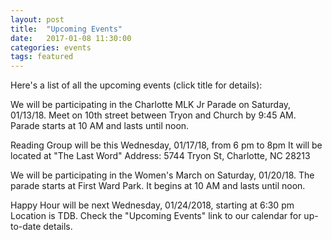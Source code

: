 ```yaml
---
layout: post
title:  "Upcoming Events"
date:   2017-01-08 11:30:00
categories: events
tags: featured
---
```


Here's a list of all the upcoming events (click title for details):

We will be participating in the Charlotte MLK Jr Parade on Saturday, 01/13/18. 
Meet on 10th street between Tryon and Church by 9:45 AM. 
Parade starts at 10 AM and lasts until noon.

Reading Group will be this Wednesday, 01/17/18, from 6 pm to 8pm
It will be located at "The Last Word"
Address: 5744 Tryon St, Charlotte, NC 28213

We will be participating in the Women's March on Saturday, 01/20/18. 
The parade starts at First Ward Park. 
It begins at 10 AM and lasts until noon.

Happy Hour will be next Wednesday, 01/24/2018, starting at 6:30 pm
Location is TDB. Check the "Upcoming Events" link to our calendar for up-to-date details.
